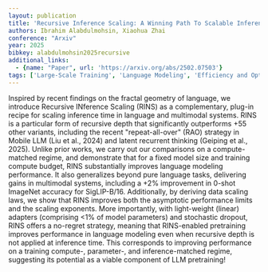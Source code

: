 ```yaml
---
layout: publication
title: 'Recursive Inference Scaling: A Winning Path To Scalable Inference In Language And Multimodal Systems'
authors: Ibrahim Alabdulmohsin, Xiaohua Zhai
conference: "Arxiv"
year: 2025
bibkey: alabdulmohsin2025recursive
additional_links:
  - {name: "Paper", url: 'https://arxiv.org/abs/2502.07503'}
tags: ['Large-Scale Training', 'Language Modeling', 'Efficiency and Optimization', 'Training Techniques', 'Scaling Laws', 'Model Architecture', 'Multimodal Models', 'Pre-Training', 'Pretraining Methods']
---
```

Inspired by recent findings on the fractal geometry of language, we introduce
Recursive INference Scaling (RINS) as a complementary, plug-in recipe for
scaling inference time in language and multimodal systems. RINS is a particular
form of recursive depth that significantly outperforms +55 other variants,
including the recent "repeat-all-over" (RAO) strategy in Mobile LLM (Liu et
al., 2024) and latent recurrent thinking (Geiping et al., 2025). Unlike prior
works, we carry out our comparisons on a compute-matched regime, and
demonstrate that for a fixed model size and training compute budget, RINS
substantially improves language modeling performance. It also generalizes
beyond pure language tasks, delivering gains in multimodal systems, including a
+2% improvement in 0-shot ImageNet accuracy for SigLIP-B/16. Additionally, by
deriving data scaling laws, we show that RINS improves both the asymptotic
performance limits and the scaling exponents. More importantly, with
light-weight (linear) adapters (comprising <1% of model parameters) and
stochastic dropout, RINS offers a no-regret strategy, meaning that RINS-enabled
pretraining improves performance in language modeling even when recursive depth
is not applied at inference time. This corresponds to improving performance on
a training compute-, parameter-, and inference-matched regime, suggesting its
potential as a viable component of LLM pretraining!
